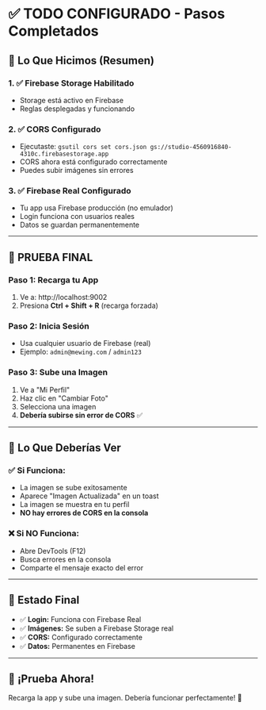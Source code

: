 # ✅ TODO CONFIGURADO - Pasos Completados

## 🎉 Lo Que Hicimos (Resumen)

### 1. ✅ Firebase Storage Habilitado
- Storage está activo en Firebase
- Reglas desplegadas y funcionando

### 2. ✅ CORS Configurado
- Ejecutaste: `gsutil cors set cors.json gs://studio-4560916840-4310c.firebasestorage.app`
- CORS ahora está configurado correctamente
- Puedes subir imágenes sin errores

### 3. ✅ Firebase Real Configurado
- Tu app usa Firebase producción (no emulador)
- Login funciona con usuarios reales
- Datos se guardan permanentemente

---

## 🧪 PRUEBA FINAL

### Paso 1: Recarga tu App
1. Ve a: http://localhost:9002
2. Presiona **Ctrl + Shift + R** (recarga forzada)

### Paso 2: Inicia Sesión
- Usa cualquier usuario de Firebase (real)
- Ejemplo: `admin@mewing.com` / `admin123`

### Paso 3: Sube una Imagen
1. Ve a "Mi Perfil"
2. Haz clic en "Cambiar Foto"
3. Selecciona una imagen
4. **Debería subirse sin error de CORS** ✅

---

## 🎯 Lo Que Deberías Ver

### ✅ Si Funciona:
- La imagen se sube exitosamente
- Aparece "Imagen Actualizada" en un toast
- La imagen se muestra en tu perfil
- **NO hay errores de CORS en la consola**

### ❌ Si NO Funciona:
- Abre DevTools (F12)
- Busca errores en la consola
- Comparte el mensaje exacto del error

---

## 📝 Estado Final

- ✅ **Login:** Funciona con Firebase Real
- ✅ **Imágenes:** Se suben a Firebase Storage real
- ✅ **CORS:** Configurado correctamente
- ✅ **Datos:** Permanentes en Firebase

---

## 🚀 ¡Prueba Ahora!

Recarga la app y sube una imagen. Debería funcionar perfectamente! 🎉


